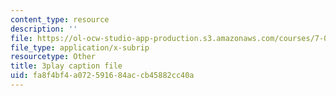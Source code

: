 ```yaml
---
content_type: resource
description: ''
file: https://ol-ocw-studio-app-production.s3.amazonaws.com/courses/7-012-introduction-to-biology-fall-2004/fa8f4bf4a072591684accb45882cc40a_odtKI7tEi5c.vtt
file_type: application/x-subrip
resourcetype: Other
title: 3play caption file
uid: fa8f4bf4-a072-5916-84ac-cb45882cc40a
---
```

